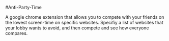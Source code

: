 #Anti-Party-Time

A google chrome extension that allows you to compete with your friends on the lowest screen-time on specific websites. Specifiy a list of websites that your lobby wants to avoid, and then compete and see how everyone compares.
